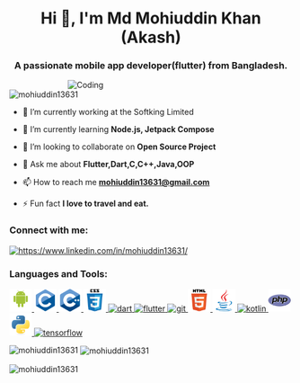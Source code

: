 <h1 align="center">Hi 👋, I'm Md Mohiuddin Khan (Akash)</h1>
<h3 align="center">A passionate mobile app developer(flutter) from Bangladesh.</h3>

<img align="right" width="400" src="https://camo.githubusercontent.com/d3fcfe478a3a21468da489294ce1346ffbf7ed00877f290a2b477b9f7a734296/68747470733a2f2f692e70696e696d672e636f6d2f6f726967696e616c732f63642f35392f64362f63643539643632366463383633393766653435303830653665396337303237642e676966" alt="Coding">

<p align="left"> <img src="https://komarev.com/ghpvc/?username=mohiuddin13631&label=Profile%20views&color=0e75b6&style=flat" alt="mohiuddin13631" /> </p>

- 🔭 I’m currently working at the Softking Limited

- 🌱 I’m currently learning **Node.js,  Jetpack Compose**

- 👯 I’m looking to collaborate on **Open Source Project**

- 💬 Ask me about **Flutter,Dart,C,C++,Java,OOP**

- 📫 How to reach me **mohiuddin13631@gmail.com**

- ⚡ Fun fact **I love to travel and eat.**

<h3 align="left">Connect with me:</h3>
<p align="left">
<a href="https://linkedin.com/in/https://www.linkedin.com/in/mohiuddin13631/" target="blank"><img align="center" src="https://raw.githubusercontent.com/rahuldkjain/github-profile-readme-generator/master/src/images/icons/Social/linked-in-alt.svg" alt="https://www.linkedin.com/in/mohiuddin13631/" height="30" width="40" /></a>
</p>

<h3 align="left">Languages and Tools:</h3>
<p align="left"> <a href="https://developer.android.com" target="_blank" rel="noreferrer"> <img src="https://raw.githubusercontent.com/devicons/devicon/master/icons/android/android-original-wordmark.svg" alt="android" width="40" height="40"/> </a> <a href="https://www.cprogramming.com/" target="_blank" rel="noreferrer"> <img src="https://raw.githubusercontent.com/devicons/devicon/master/icons/c/c-original.svg" alt="c" width="40" height="40"/> </a> <a href="https://www.w3schools.com/cpp/" target="_blank" rel="noreferrer"> <img src="https://raw.githubusercontent.com/devicons/devicon/master/icons/cplusplus/cplusplus-original.svg" alt="cplusplus" width="40" height="40"/> </a> <a href="https://www.w3schools.com/css/" target="_blank" rel="noreferrer"> <img src="https://raw.githubusercontent.com/devicons/devicon/master/icons/css3/css3-original-wordmark.svg" alt="css3" width="40" height="40"/> </a> <a href="https://dart.dev" target="_blank" rel="noreferrer"> <img src="https://www.vectorlogo.zone/logos/dartlang/dartlang-icon.svg" alt="dart" width="40" height="40"/> </a> <a href="https://flutter.dev" target="_blank" rel="noreferrer"> <img src="https://www.vectorlogo.zone/logos/flutterio/flutterio-icon.svg" alt="flutter" width="40" height="40"/> </a> <a href="https://git-scm.com/" target="_blank" rel="noreferrer"> <img src="https://www.vectorlogo.zone/logos/git-scm/git-scm-icon.svg" alt="git" width="40" height="40"/> </a> <a href="https://www.w3.org/html/" target="_blank" rel="noreferrer"> <img src="https://raw.githubusercontent.com/devicons/devicon/master/icons/html5/html5-original-wordmark.svg" alt="html5" width="40" height="40"/> </a> <a href="https://www.java.com" target="_blank" rel="noreferrer"> <img src="https://raw.githubusercontent.com/devicons/devicon/master/icons/java/java-original.svg" alt="java" width="40" height="40"/> </a> <a href="https://kotlinlang.org" target="_blank" rel="noreferrer"> <img src="https://www.vectorlogo.zone/logos/kotlinlang/kotlinlang-icon.svg" alt="kotlin" width="40" height="40"/> </a> <a href="https://www.php.net" target="_blank" rel="noreferrer"> <img src="https://raw.githubusercontent.com/devicons/devicon/master/icons/php/php-original.svg" alt="php" width="40" height="40"/> </a> <a href="https://www.python.org" target="_blank" rel="noreferrer"> <img src="https://raw.githubusercontent.com/devicons/devicon/master/icons/python/python-original.svg" alt="python" width="40" height="40"/> </a> <a href="https://www.tensorflow.org" target="_blank" rel="noreferrer"> <img src="https://www.vectorlogo.zone/logos/tensorflow/tensorflow-icon.svg" alt="tensorflow" width="40" height="40"/> </a> </p>

<p><img align="left" src="https://github-readme-stats.vercel.app/api/top-langs?username=mohiuddin13631&show_icons=true&locale=en&layout=compact" alt="mohiuddin13631" /></p>

<p>&nbsp;<img align="center" src="https://github-readme-stats.vercel.app/api?username=mohiuddin13631&show_icons=true&locale=en" alt="mohiuddin13631" /></p>

<p><img align="center" src="https://github-readme-streak-stats.herokuapp.com/?user=mohiuddin13631&" alt="mohiuddin13631" /></p>
